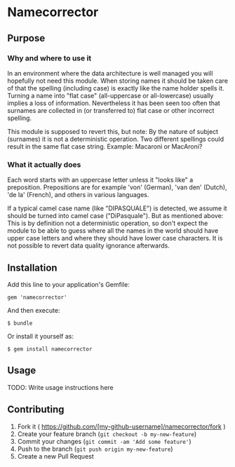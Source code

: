 # Namecorrector

## Purpose 

### Why and where to use it

In an environment where the data architecture is well managed you will
hopefully not need this module. When storing names it should be taken care of
that the spelling (including case) is exactly like the name holder spells it.
Turning a name into "flat case" (all-uppercase or all-lowercase) 
usually implies a loss of information. Nevertheless it
has been seen too often that surnames are collected in (or transferred to)
flat case or other incorrect spelling.

This module is supposed to revert this, but note: By the nature of subject
(surnames) it is not a deterministic operation. Two different spellings could
result in the same flat case string. Example: Macaroni or MacAroni?

### What it actually does

Each word starts with an uppercase letter unless it "looks like" a
preposition. Prepositions are for example 'von' (German), 'van den'
(Dutch), 'de la' (French), and others in various languages.

If a typical camel case name (like "DIPASQUALE") is detected, we assume it
should be turned into camel case ("DiPasquale"). But as mentioned above: This
is by definition not a deterministic operation, so don't expect the module to
be able to guess where all the names in the world should have upper case
letters and where they should have lower case characters. It is not possible
to revert data quality ignorance afterwards.

## Installation

Add this line to your application's Gemfile:

    gem 'namecorrector'

And then execute:

    $ bundle

Or install it yourself as:

    $ gem install namecorrector

## Usage

TODO: Write usage instructions here

## Contributing

1. Fork it ( https://github.com/[my-github-username]/namecorrector/fork )
2. Create your feature branch (`git checkout -b my-new-feature`)
3. Commit your changes (`git commit -am 'Add some feature'`)
4. Push to the branch (`git push origin my-new-feature`)
5. Create a new Pull Request
